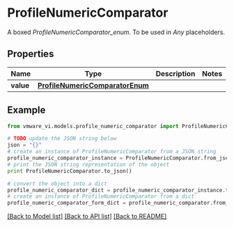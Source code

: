 # ProfileNumericComparator

A boxed *ProfileNumericComparator_enum*. To be used in *Any* placeholders. 

## Properties
Name | Type | Description | Notes
------------ | ------------- | ------------- | -------------
**value** | [**ProfileNumericComparatorEnum**](ProfileNumericComparatorEnum.md) |  | 

## Example

```python
from vmware_vi.models.profile_numeric_comparator import ProfileNumericComparator

# TODO update the JSON string below
json = "{}"
# create an instance of ProfileNumericComparator from a JSON string
profile_numeric_comparator_instance = ProfileNumericComparator.from_json(json)
# print the JSON string representation of the object
print ProfileNumericComparator.to_json()

# convert the object into a dict
profile_numeric_comparator_dict = profile_numeric_comparator_instance.to_dict()
# create an instance of ProfileNumericComparator from a dict
profile_numeric_comparator_form_dict = profile_numeric_comparator.from_dict(profile_numeric_comparator_dict)
```
[[Back to Model list]](../README.md#documentation-for-models) [[Back to API list]](../README.md#documentation-for-api-endpoints) [[Back to README]](../README.md)


